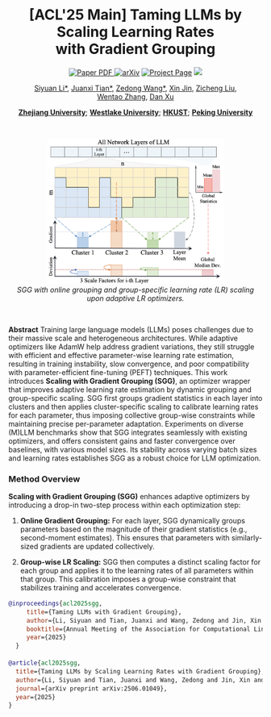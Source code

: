 <div align="center">
<h1>[ACL'25 Main] Taming LLMs by Scaling Learning Rates <br> with Gradient Grouping</h1>

<a href="https://arxiv.org/pdf/2506.01049" target="_blank" rel="noopener noreferrer">
  <img src="https://img.shields.io/badge/Paper-SGG" alt="Paper PDF">
</a>
<a href="https://arxiv.org/abs/2506.01049"><img src="https://img.shields.io/badge/arXiv-2506.01049-b31b1b" alt="arXiv"></a>
<a href="https://scalingopt.github.io/SGG/"><img src="https://img.shields.io/badge/Project_Page-green" alt="Project Page"></a>
<a href='https://huggingface.co/papers/2506.01049'><img src='https://img.shields.io/badge/%F0%9F%A4%97%20Hugging%20Face-DailyPapers Top4-blue'></a>

[Siyuan Li*](https://lupin1998.github.io), [Juanxi Tian*](https://github.com/tianshijing), [Zedong Wang*](https://jacky1128.github.io), [Xin Jin](https://jinxins.github.io), [Zicheng Liu](https://scholar.google.com/citations?hl=en&user=EwMGZsgAAAAJ), [Wentao&nbsp;Zhang](https://zwt233.github.io), [Dan Xu](https://www.danxurgb.net)

**[Zhejiang University](https://www.zju.edu.cn/english/)**; **[Westlake University](https://en.westlake.edu.cn)**; **[HKUST](https://hkust.edu.hk)**; **[Peking University](https://english.pku.edu.cn)**

</div>

<br>

<p align="center">
  <img src="figures/SGG_1.png" width="70%"/>
  <br>
  <em>
    SGG with online grouping and group-specific learning rate (LR) scaling upon adaptive LR optimizers.
  </em>
</p>

<br>

**Abstract**
Training large language models (LLMs) poses challenges due to their massive scale and heterogeneous architectures. While adaptive optimizers like AdamW help address gradient variations, they still struggle with efficient and effective parameter-wise learning rate estimation, resulting in training instability, slow convergence, and poor compatibility with parameter-efficient fine-tuning (PEFT) techniques. This work introduces **Scaling with Gradient Grouping (SGG)**, an optimizer wrapper that improves adaptive learning rate estimation by dynamic grouping and group-specific scaling. SGG first groups gradient statistics in each layer into clusters and then applies cluster-specific scaling to calibrate learning rates for each parameter, thus imposing collective group-wise constraints while maintaining precise per-parameter adaptation. Experiments on diverse (M)LLM benchmarks show that SGG integrates seamlessly with existing optimizers, and offers consistent gains and faster convergence over baselines, with various model sizes. Its stability across varying batch sizes and learning rates establishes SGG as a robust choice for LLM optimization.

### Method Overview

**Scaling with Gradient Grouping (SGG)** enhances adaptive optimizers by introducing a drop-in two-step process within each optimization step:

1.  **Online Gradient Grouping:** For each layer, SGG dynamically groups parameters based on the magnitude of their gradient statistics (e.g., second-moment estimates). This ensures that parameters with similarly-sized gradients are updated collectively.

2.  **Group-wise LR Scaling:** SGG then computes a distinct scaling factor for each group and applies it to the learning rates of all parameters within that group. This calibration imposes a group-wise constraint that stabilizes training and accelerates convergence.

```bibtex
@inproceedings{acl2025sgg,
     title={Taming LLMs with Gradient Grouping},
     author={Li, Siyuan and Tian, Juanxi and Wang, Zedong and Jin, Xin and Liu, Zicheng and Zhang, Wentao and Xu, Dan},
     booktitle={Annual Meeting of the Association for Computational Linguistics},
     year={2025}
  }

@article{acl2025sgg,
  title={Taming LLMs by Scaling Learning Rates with Gradient Grouping},
  author={Li, Siyuan and Tian, Juanxi and Wang, Zedong and Jin, Xin and Liu, Zicheng and Zhang, Wentao and Xu, Dan},
  journal={arXiv preprint arXiv:2506.01049},
  year={2025}
}
```
